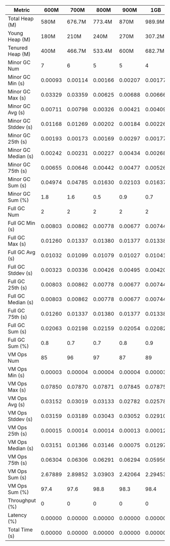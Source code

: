| Metric | 600M | 700M | 800M | 900M | 1GB | 2GB | 4GB | 8GB |
|------|----|----|----|----|---|---|---|---|
| Total Heap (M) | 580M | 676.7M | 773.4M | 870M | 989.9M | 1998.1M | 4046.1M | 8142.1M |
| Young Heap (M) | 180M | 210M | 240M | 270M | 307.2M | 449.3M | 449.3M | 449.3M |
| Tenured Heap (M) | 400M | 466.7M | 533.4M | 600M | 682.7M | 1548.8M | 3596.8M | 7692.8M |
| Minor GC Num | 7 | 6 | 5 | 5 | 4 | 3 | 3 | 3 |
| Minor GC Min (s) | 0.00093 | 0.00114 | 0.00166 | 0.00207 | 0.00177 | 0.00391 | 0.00586 | 0.00914 |
| Minor GC Max (s) | 0.03329 | 0.03359 | 0.00625 | 0.00688 | 0.00666 | 0.00714 | 0.00879 | 0.01565 |
| Minor GC Avg (s) | 0.00711 | 0.00798 | 0.00326 | 0.00421 | 0.00409 | 0.00563 | 0.00711 | 0.01191 |
| Minor GC Stddev (s) | 0.01168 | 0.01269 | 0.00202 | 0.00184 | 0.00226 | 0.00163 | 0.00151 | 0.00336 |
| Minor GC 25th (s) | 0.00193 | 0.00173 | 0.00169 | 0.00297 | 0.00177 | 0.00391 | 0.00586 | 0.00914 |
| Minor GC Median (s) | 0.00242 | 0.00231 | 0.00227 | 0.00434 | 0.00268 | 0.00585 | 0.00667 | 0.01095 |
| Minor GC 75th (s) | 0.00655 | 0.00646 | 0.00442 | 0.00477 | 0.00526 | 0.00714 | 0.00879 | 0.01565 |
| Minor GC Sum (s) | 0.04974 | 0.04785 | 0.01630 | 0.02103 | 0.01637 | 0.01690 | 0.02132 | 0.03574 |
| Minor GC Sum (%) | 1.8 | 1.6 | 0.5 | 0.9 | 0.7 | 0.7 | 0.8 | 1.4 |
| Full GC Num | 2 | 2 | 2 | 2 | 2 | 2 | 2 | 2 |
| Full GC Min (s) | 0.00803 | 0.00862 | 0.00778 | 0.00677 | 0.00744 | 0.00885 | 0.01181 | 0.01286 |
| Full GC Max (s) | 0.01260 | 0.01337 | 0.01380 | 0.01377 | 0.01338 | 0.01981 | 0.02906 | 0.04024 |
| Full GC Avg (s) | 0.01032 | 0.01099 | 0.01079 | 0.01027 | 0.01041 | 0.01433 | 0.02043 | 0.02655 |
| Full GC Stddev (s) | 0.00323 | 0.00336 | 0.00426 | 0.00495 | 0.00420 | 0.00775 | 0.01219 | 0.01936 |
| Full GC 25th (s) | 0.00803 | 0.00862 | 0.00778 | 0.00677 | 0.00744 | 0.00885 | 0.01181 | 0.01286 |
| Full GC Median (s) | 0.00803 | 0.00862 | 0.00778 | 0.00677 | 0.00744 | 0.00885 | 0.01181 | 0.01286 |
| Full GC 75th (s) | 0.01260 | 0.01337 | 0.01380 | 0.01377 | 0.01338 | 0.01981 | 0.02906 | 0.04024 |
| Full GC Sum (s) | 0.02063 | 0.02198 | 0.02159 | 0.02054 | 0.02082 | 0.02866 | 0.04087 | 0.05311 |
| Full GC Sum (%) | 0.8 | 0.7 | 0.7 | 0.8 | 0.9 | 1.2 | 1.6 | 2.0 |
| VM Ops Num | 85 | 96 | 97 | 87 | 89 | 89 | 84 | 86 |
| VM Ops Min (s) | 0.00003 | 0.00004 | 0.00004 | 0.00004 | 0.00003 | 0.00002 | 0.00004 | 0.00003 |
| VM Ops Max (s) | 0.07850 | 0.07870 | 0.07871 | 0.07845 | 0.07875 | 0.07886 | 0.07905 | 0.07880 |
| VM Ops Avg (s) | 0.03152 | 0.03019 | 0.03133 | 0.02782 | 0.02578 | 0.02654 | 0.03050 | 0.02942 |
| VM Ops Stddev (s) | 0.03159 | 0.03189 | 0.03043 | 0.03052 | 0.02910 | 0.02977 | 0.03152 | 0.03143 |
| VM Ops 25th (s) | 0.00015 | 0.00014 | 0.00014 | 0.00013 | 0.00012 | 0.00013 | 0.00012 | 0.00010 |
| VM Ops Median (s) | 0.03151 | 0.01366 | 0.03146 | 0.00075 | 0.01297 | 0.01280 | 0.01586 | 0.01574 |
| VM Ops 75th (s) | 0.06304 | 0.06306 | 0.06291 | 0.06294 | 0.05956 | 0.06300 | 0.06305 | 0.06300 |
| VM Ops Sum (s) | 2.67889 | 2.89852 | 3.03903 | 2.42064 | 2.29453 | 2.36169 | 2.56209 | 2.52999 |
| VM Ops Sum (%) | 97.4 | 97.6 | 98.8 | 98.3 | 98.4 | 98.1 | 97.6 | 96.6 |
| Throughput (%) | 0 | 0 | 0 | 0 | 0 | 0 | 0 | 0 |
| Latency (%) | 0.00000 | 0.00000 | 0.00000 | 0.00000 | 0.00000 | 0.00000 | 0.00000 | 0.00000 |
| Total Time (s) | 0.00000 | 0.00000 | 0.00000 | 0.00000 | 0.00000 | 0.00000 | 0.00000 | 0.00000 |
